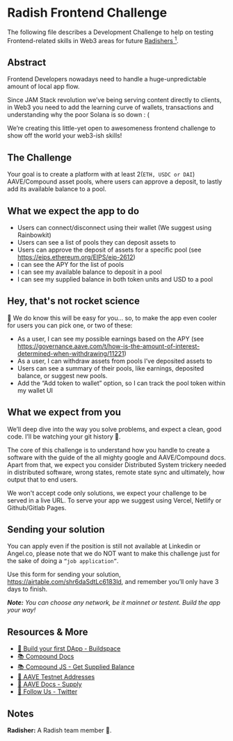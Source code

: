 # Radish Frontend Challenge

The following file describes a Development Challenge to help on testing Frontend-related skills in Web3 areas for future [Radishers <sup>1</sup>](https://github.com/rabani-to/challenge-frontend#notes).

## Abstract

Frontend Developers nowadays need to handle a huge-unpredictable amount of local app flow.

Since JAM Stack revolution we’ve being serving content directly to clients, in Web3 you need to add the learning curve of wallets, transactions and understanding why the poor Solana is so down : (

We’re creating this little-yet open to awesomeness frontend challenge to show off the world your web3-ish skills!

## The Challenge

Your goal is to create a platform with at least 2(`ETH, USDC or DAI`) AAVE/Compound asset pools, where users can approve a deposit, to lastly add its available balance to a pool.

## What we expect the app to do

- Users can connect/disconnect using their wallet (We suggest using Rainbowkit)
- Users can see a list of pools they can deposit assets to
- Users can approve the deposit of assets for a specific pool (see https://eips.ethereum.org/EIPS/eip-2612)
- I can see the APY for the list of pools
- I can see my available balance to deposit in a pool
- I can see my supplied balance in both token units and USD to a pool

## Hey, that's not rocket science

🧐 We do know this will be easy for you… so, to make the app even cooler for users you can pick one, or two of these:

- As a user, I can see my possible earnings based on the APY (see https://governance.aave.com/t/how-is-the-amount-of-interest-determined-when-withdrawing/11221)
- As a user, I can withdraw assets from pools I’ve deposited assets to
- Users can see a summary of their pools, like earnings, deposited balance, or suggest new pools.
- Add the “Add token to wallet” option, so I can track the pool token within my wallet UI

## What we expect from you

We’ll deep dive into the way you solve problems, and expect a clean, good code. I’ll be watching your git history 👀.

The core of this challenge is to understand how you handle to create a software with the guide of the all mighty google and AAVE/Compound docs. Apart from that, we expect you consider Distributed System trickery needed in distributed software, wrong states, remote state sync and ultimately, how output that to end users.

We won't accept code only solutions, we expect your challenge to be served in a live URL. To serve your app we suggest using Vercel, Netlify or Github/Gitlab Pages.

## Sending your solution

You can apply even if the position is still not available at Linkedin or Angel.co, please note that we do NOT want to make this challenge just for the sake of doing a `“job application”`.

Use this form for sending your solution, https://airtable.com/shr6daSdtLc6183ld, and remember you’ll only have 3 days to finish.

***Note:** You can choose any network, be it mainnet or testent. Build the app your way!*

## Resources & More

- [🌟 Build your first DApp - Buildspace](https://buildspace.so/builds/solidity)
- [📚 Compound Docs](https://docs.compound.finance)
- [📚 Compound JS - Get Supplied Balance](https://docs.compound.finance/helper-functions/#supplied-base-balance)
- [👻 AAVE Testnet Addresses](https://docs.aave.com/developers/deployed-contracts/v3-testnet-addresses)
- [👻 AAVE Docs - Supply](https://docs.aave.com/developers/core-contracts/pool#supply)
- [🤗 Follow Us - Twitter](https://twitter.com/radish_la)


## Notes

**Radisher:** A Radish team member 🤘.
